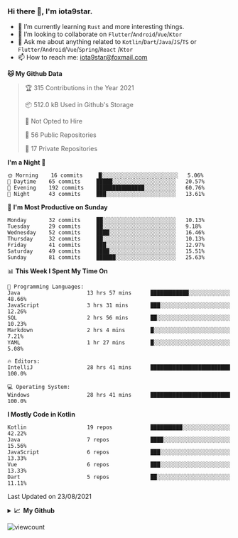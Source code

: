 ### Hi there 👋, I'm iota9star.

- 🌱 I’m currently learning `Rust` and more interesting things.
- 👯 I’m looking to collaborate on `Flutter`/`Android`/`Vue`/`Ktor`
- 💬 Ask me about anything related to `Kotlin`/`Dart`/`Java`/`JS`/`TS` or `Flutter`/`Android`/`Vue`/`Spring`/`React`
  /`Ktor`
- 📫 How to reach me: [iota9star@foxmail.com](iota9star@foxmail.com)



<!--START_SECTION:waka-->
**🐱 My Github Data** 

> 🏆 315 Contributions in the Year 2021
 > 
> 📦 512.0 kB Used in Github's Storage 
 > 
> 🚫 Not Opted to Hire
 > 
> 📜 56 Public Repositories 
 > 
> 🔑 17 Private Repositories  
 > 
**I'm a Night 🦉** 

```text
🌞 Morning    16 commits     █░░░░░░░░░░░░░░░░░░░░░░░░   5.06% 
🌆 Daytime    65 commits     █████░░░░░░░░░░░░░░░░░░░░   20.57% 
🌃 Evening    192 commits    ███████████████░░░░░░░░░░   60.76% 
🌙 Night      43 commits     ███░░░░░░░░░░░░░░░░░░░░░░   13.61%

```
📅 **I'm Most Productive on Sunday** 

```text
Monday       32 commits     ██░░░░░░░░░░░░░░░░░░░░░░░   10.13% 
Tuesday      29 commits     ██░░░░░░░░░░░░░░░░░░░░░░░   9.18% 
Wednesday    52 commits     ████░░░░░░░░░░░░░░░░░░░░░   16.46% 
Thursday     32 commits     ██░░░░░░░░░░░░░░░░░░░░░░░   10.13% 
Friday       41 commits     ███░░░░░░░░░░░░░░░░░░░░░░   12.97% 
Saturday     49 commits     ████░░░░░░░░░░░░░░░░░░░░░   15.51% 
Sunday       81 commits     ██████░░░░░░░░░░░░░░░░░░░   25.63%

```


📊 **This Week I Spent My Time On** 

```text
💬 Programming Languages: 
Java                     13 hrs 57 mins      ████████████░░░░░░░░░░░░░   48.66% 
JavaScript               3 hrs 31 mins       ███░░░░░░░░░░░░░░░░░░░░░░   12.26% 
SQL                      2 hrs 56 mins       ██░░░░░░░░░░░░░░░░░░░░░░░   10.23% 
Markdown                 2 hrs 4 mins        █░░░░░░░░░░░░░░░░░░░░░░░░   7.21% 
YAML                     1 hr 27 mins        █░░░░░░░░░░░░░░░░░░░░░░░░   5.08%

🔥 Editors: 
IntelliJ                 28 hrs 41 mins      █████████████████████████   100.0%

💻 Operating System: 
Windows                  28 hrs 41 mins      █████████████████████████   100.0%

```

**I Mostly Code in Kotlin** 

```text
Kotlin                   19 repos            ██████████░░░░░░░░░░░░░░░   42.22% 
Java                     7 repos             ████░░░░░░░░░░░░░░░░░░░░░   15.56% 
JavaScript               6 repos             ███░░░░░░░░░░░░░░░░░░░░░░   13.33% 
Vue                      6 repos             ███░░░░░░░░░░░░░░░░░░░░░░   13.33% 
Dart                     5 repos             ██░░░░░░░░░░░░░░░░░░░░░░░   11.11%

```



 Last Updated on 23/08/2021
<!--END_SECTION:waka-->

<details>
  <summary><b>📈&nbsp;&nbsp;My Github</b></summary>
  <br>
  <img src='https://github-profile-trophy.vercel.app/?username=iota9star'>
  <img src='https://bad-apple-github-readme.vercel.app/api?show_bg=1&username=iota9star&hide_title=true'>
  <img src='http://cr-skills-chart-widget.azurewebsites.net/api/api?username=iota9star'>
</details>


![viewcount](https://count.getloli.com/get/@iota9star?theme=rule34)
